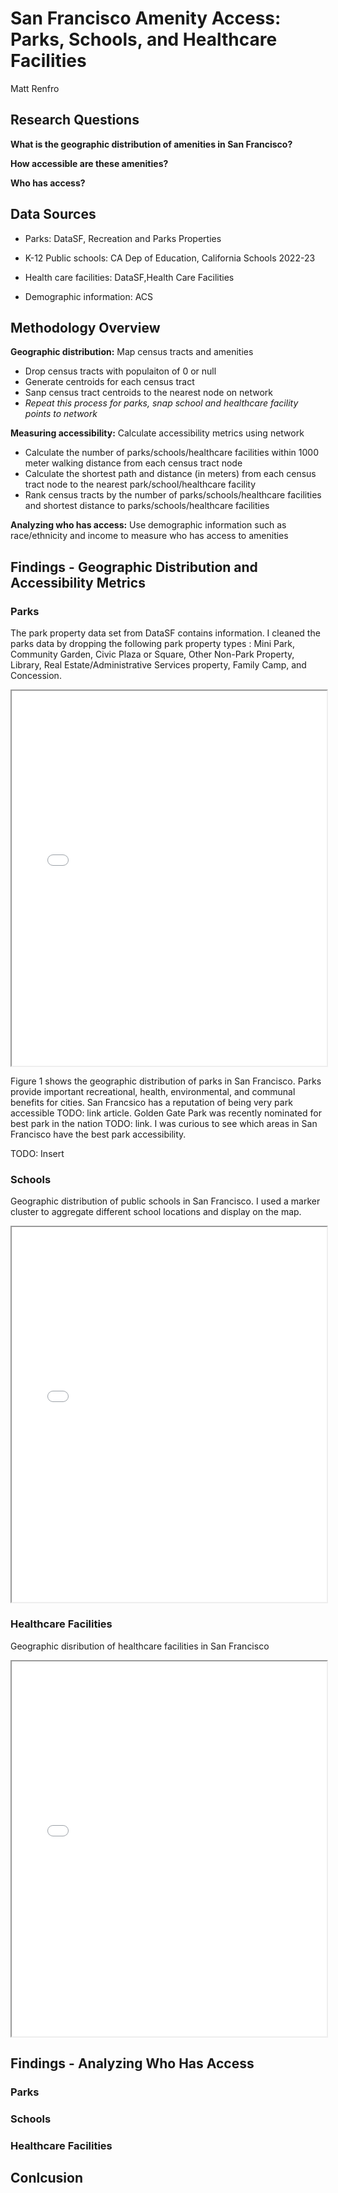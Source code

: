 # San Francisco Amenity Access: Parks, Schools, and Healthcare Facilities
Matt Renfro

## Research Questions
**What is the geographic distribution of amenities in San Francisco?**

**How accessible are these amenities?**

**Who has access?**

## Data Sources
- Parks: DataSF, Recreation and Parks Properties

- K-12 Public schools: CA Dep of Education, California Schools 2022-23

- Health care facilities: DataSF,Health Care Facilities

- Demographic information: ACS

## Methodology Overview
**Geographic distribution:** Map census tracts and amenities
- Drop census tracts with populaiton of 0 or null
- Generate centroids for each census tract
- Sanp census tract centroids to the nearest node on network
- _Repeat this process for parks, snap school and healthcare facility points to network_
  
**Measuring accessibility:** Calculate accessibility metrics using network
- Calculate the number of parks/schools/healthcare facilities within 1000 meter walking distance from each census tract node
- Calculate the shortest path and distance (in meters) from each census tract node to the nearest park/school/healthcare facility
- Rank census tracts by the number of parks/schools/healthcare facilities and shortest distance to parks/schools/healthcare facilities 

**Analyzing who has access:** Use demographic information such as race/ethnicity and income to measure who has access to amenities 

## Findings - Geographic Distribution and Accessibility Metrics
### Parks

The park property data set from DataSF contains information. I cleaned the parks data by dropping the following park property types : Mini Park, Community Garden, Civic Plaza or Square, Other Non-Park Property, Library, Real Estate/Administrative Services property, Family Camp, and Concession. 

<iframe src="index/park_map.html" width="100%" height="600px"></iframe>

Figure 1 shows the geographic distribution of parks in San Francisco. Parks provide important recreational, health, environmental, and communal benefits for cities. San Francsico  has a reputation of being very park accessible TODO: link article. Golden Gate Park was recently nominated for best park in the nation TODO: link. I was curious to see which areas in San Francisco have the best park accessibility.

TODO: Insert 

### Schools

Geographic distribution of public schools in San Francisco. I used a marker cluster to aggregate different school locations and display on the map.

<iframe src="index/schools_map.html" width="100%" height="600px"></iframe>


### Healthcare Facilities
Geographic disribution of healthcare facilities in San Francisco
<iframe src="index/health_map.html" width="100%" height="600px"></iframe>

## Findings - Analyzing Who Has Access
### Parks
### Schools
### Healthcare Facilities

## Conlcusion 
